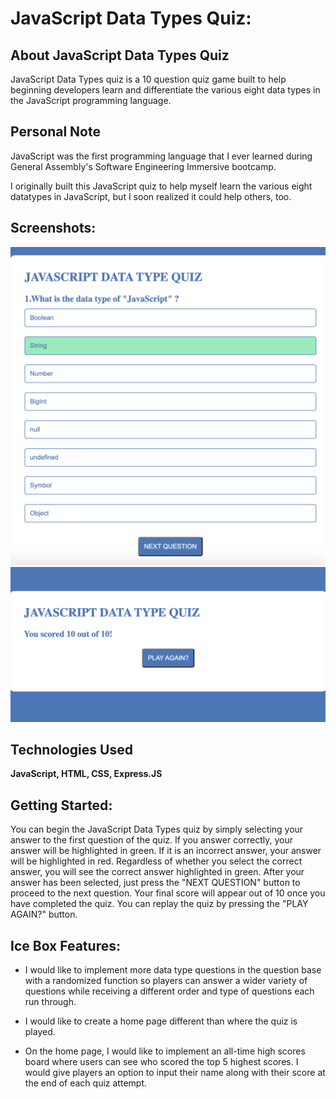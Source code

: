 # **JavaScript Data Types Quiz:** 

## **About JavaScript Data Types Quiz**

JavaScript Data Types quiz is a 10 question quiz game built to help beginning developers learn and differentiate the various eight data types in the JavaScript programming language.

## **Personal Note**

JavaScript was the first programming language that I ever learned during General Assembly's Software Engineering Immersive bootcamp.

I originally built this JavaScript quiz to help myself learn the various eight datatypes in JavaScript, but I soon realized it could help others, too.

## **Screenshots**:

![Home page](image-1.png)
![Final score](image.png)

## **Technologies Used** 

**JavaScript, HTML, CSS, Express.JS**

## **Getting Started**: 

You can begin the JavaScript Data Types quiz by simply selecting your answer to the first question of the quiz. If you answer correctly, your answer will be highlighted in green. If it is an incorrect answer, your answer will be highlighted in red. Regardless of whether you select the correct answer, you will see the correct answer highlighted in green. After your answer has been selected, just press the "NEXT QUESTION" button to proceed to the next question. Your final score will appear out of 10 once you have completed the quiz. You can replay the quiz by pressing the "PLAY AGAIN?" button.

## **Ice Box Features**:

- I would like to implement more data type questions in the question base with a randomized function so players can answer a wider variety of questions while receiving a different order and type of questions each run through.

- I would like to create a home page different than where the quiz is played.

- On the home page, I would like to implement an all-time high scores board where users can see who scored the top 5 highest scores. I would give players an option to input their name along with their score at the end of each quiz attempt.

